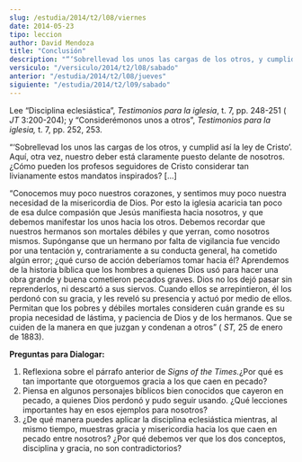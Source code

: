 ```yaml
---
slug: /estudia/2014/t2/l08/viernes
date: 2014-05-23
tipo: leccion
author: David Mendoza
title: "Conclusión"
description: "“‘Sobrellevad los unos las cargas de los otros, y cumplid así la ley de  Cristo’. Aquí, otra vez, nuestro deber está claramente puesto delante de  nosotros. ¿Cómo pueden los profesos seguidores de Cristo considerar tan  livianamente estos mandatos inspirados? [...]"
versiculo: "/versiculo/2014/t2/l08/sabado"
anterior: "/estudia/2014/t2/l08/jueves"
siguiente: "/estudia/2014/t2/l09/sabado"
---
```


Lee “Disciplina eclesiástica”, _Testimonios para la iglesia_, t. 7, pp. 248-251 ( _JT_ 3:200-204); y “Considerémonos unos a otros”, _Testimonios para la iglesia,_ t. 7, pp. 252, 253.

“‘Sobrellevad los unos las cargas de los otros, y cumplid así la ley de Cristo’. Aquí, otra vez, nuestro deber está claramente puesto delante de nosotros. ¿Cómo pueden los profesos seguidores de Cristo considerar tan livianamente estos mandatos inspirados? [...]

“Conocemos muy poco nuestros corazones, y sentimos muy poco nuestra necesidad de la misericordia de Dios. Por esto la iglesia acaricia tan poco de esa dulce compasión que Jesús manifiesta hacia nosotros, y que debemos manifestar los unos hacia los otros. Debemos recordar que nuestros hermanos son mortales débiles y que yerran, como nosotros mismos. Supónganse que un hermano por falta de vigilancia fue vencido por una tentación y, contrariamente a su conducta general, ha cometido algún error; ¿qué curso de acción deberíamos tomar hacia él? Aprendemos de la historia bíblica que los hombres a quienes Dios usó para hacer una obra grande y buena cometieron pecados graves. Dios no los dejó pasar sin reprenderlos, ni descartó a sus siervos. Cuando ellos se arrepintieron, él los perdonó con su gracia, y les reveló su presencia y actuó por medio de ellos. Permitan que los pobres y débiles mortales consideren cuán grande es su propia necesidad de lástima, y paciencia de Dios y de los hermanos. Que se cuiden de la manera en que juzgan y condenan a otros” ( _ST,_ 25 de enero de 1883).

**Preguntas para Dialogar:**

1.  Reflexiona sobre el párrafo anterior de _Signs of the Times._¿Por qué es tan importante que otorguemos gracia a los que caen en pecado?
2.  Piensa en algunos personajes bíblicos bien conocidos que cayeron en pecado, a quienes Dios perdonó y pudo seguir usando. ¿Qué lecciones importantes hay en esos ejemplos para nosotros?
3.  ¿De qué manera puedes aplicar la disciplina eclesiástica mientras, al mismo tiempo, muestras gracia y misericordia hacia los que caen en pecado entre nosotros? ¿Por qué debemos ver que los dos conceptos, disciplina y gracia, no son contradictorios?
